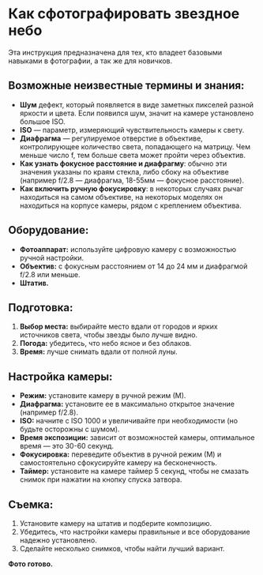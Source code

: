 # Как сфотографировать звездное небо

Эта инструкция предназначена для тех, кто владеет базовыми навыками в фотографии, а так же для новичков.

## Возможные неизвестные термины и знания:

- **Шум**  дефект, который появляется в виде заметных пикселей разной яркости и цвета. Если появился шум, значит на камере установлено большое ISO.
- **ISO** — параметр, измеряющий чувствительность камеры к свету.
- **Диафрагма** — регулируемое отверстие в объективе, контролирующее количество света, попадающего на матрицу. Чем меньше число f, тем больше света может пройти через объектив.
- **Как узнать фокусное расстояние и диафрагму**: обычно эти значения указаны по краям стекла, либо сбоку на объективе (например f/2.8 — диафрагма, 18-55мм — фокусное расстояние).
- **Как включить ручную фокусировку**: в некоторых случаях рычаг находиться на самом объективе, на некоторых моделях он находиться на корпусе камеры, рядом с креплением объектива.

## Оборудование:

- **Фотоаппарат:** используйте цифровую камеру с возможностью ручной настройки.
- **Объектив:** с фокусным расстоянием от 14 до 24 мм и диафрагмой f/2.8 или меньше.
- **Штатив.**

## Подготовка:

1. **Выбор места:** выбирайте место вдали от городов и ярких источников света, чтобы звезды было лучше видно.
2. **Погода:** убедитесь, что небо ясное и без облаков.
3. **Время:** лучше снимать вдали от полной луны.

## Настройка камеры:

- **Режим:** установите камеру в ручной режим (М).
- **Диафрагма:** установите ее в максимально открытое значение (например f/2.8).
- **ISO:** начните с ISO 1000 и увеличивайте при необходимости (но будьте осторожны с шумом).
- **Время экспозиции:** зависит от возможностей камеры, оптимальное время — это 30-60 секунд.
- **Фокусировка:** переведите объектив в ручной режим (М) и самостоятельно сфокусируйте камеру на бесконечность.
- **Таймер:** установите на камере таймер 5 секунд, чтобы не смазать снимок при нажатии на кнопку спуска затвора.

## Съемка:

1. Установите камеру на штатив и подберите композицию.
2. Убедитесь, что настройки камеры правильные и все оборудование надежно установлено.
3. Сделайте несколько снимков, чтобы найти лучший вариант.

**Фото готово.**
